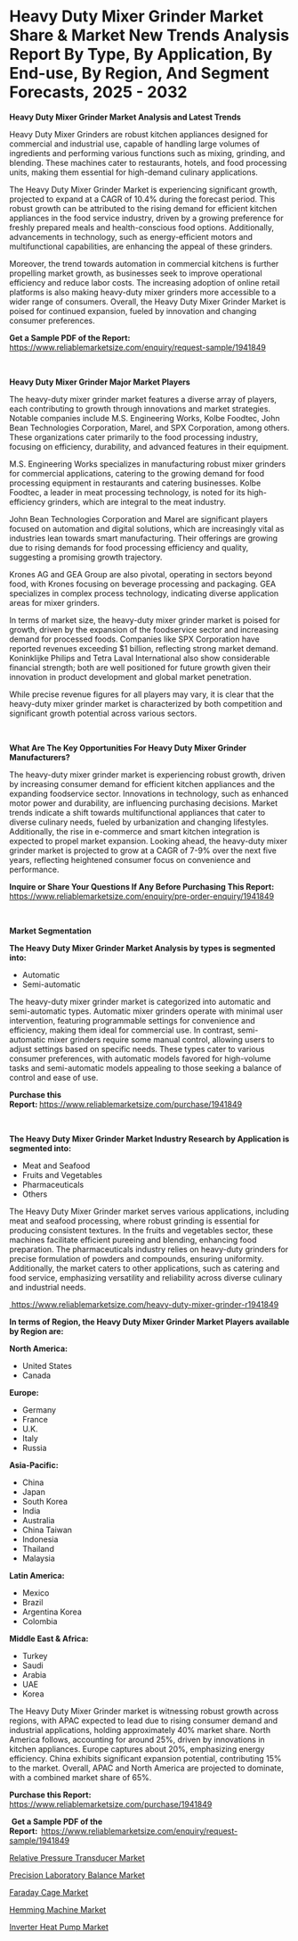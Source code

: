 <p><h1>Heavy Duty Mixer Grinder Market Share & Market New Trends Analysis Report By Type, By Application, By End-use, By Region, And Segment Forecasts, 2025 - 2032</h1></p><p><strong>Heavy Duty Mixer Grinder Market Analysis and Latest Trends</strong></p>
<p><p>Heavy Duty Mixer Grinders are robust kitchen appliances designed for commercial and industrial use, capable of handling large volumes of ingredients and performing various functions such as mixing, grinding, and blending. These machines cater to restaurants, hotels, and food processing units, making them essential for high-demand culinary applications.</p><p>The Heavy Duty Mixer Grinder Market is experiencing significant growth, projected to expand at a CAGR of 10.4% during the forecast period. This robust growth can be attributed to the rising demand for efficient kitchen appliances in the food service industry, driven by a growing preference for freshly prepared meals and health-conscious food options. Additionally, advancements in technology, such as energy-efficient motors and multifunctional capabilities, are enhancing the appeal of these grinders.</p><p>Moreover, the trend towards automation in commercial kitchens is further propelling market growth, as businesses seek to improve operational efficiency and reduce labor costs. The increasing adoption of online retail platforms is also making heavy-duty mixer grinders more accessible to a wider range of consumers. Overall, the Heavy Duty Mixer Grinder Market is poised for continued expansion, fueled by innovation and changing consumer preferences.</p></p>
<p><strong>Get a Sample PDF of the Report:&nbsp;</strong> <a href="https://www.reliablemarketsize.com/enquiry/request-sample/1941849?utm_campaign=1103&utm_medium=2&utm_source=Github&utm_content=ia&utm_term=09042025&utm_id=heavy-duty-mixer-grinder">https://www.reliablemarketsize.com/enquiry/request-sample/1941849</a></p>
<p>&nbsp;</p>
<p><strong>Heavy Duty Mixer Grinder Major Market Players</strong></p>
<p><p>The heavy-duty mixer grinder market features a diverse array of players, each contributing to growth through innovations and market strategies. Notable companies include M.S. Engineering Works, Kolbe Foodtec, John Bean Technologies Corporation, Marel, and SPX Corporation, among others. These organizations cater primarily to the food processing industry, focusing on efficiency, durability, and advanced features in their equipment.</p><p>M.S. Engineering Works specializes in manufacturing robust mixer grinders for commercial applications, catering to the growing demand for food processing equipment in restaurants and catering businesses. Kolbe Foodtec, a leader in meat processing technology, is noted for its high-efficiency grinders, which are integral to the meat industry.</p><p>John Bean Technologies Corporation and Marel are significant players focused on automation and digital solutions, which are increasingly vital as industries lean towards smart manufacturing. Their offerings are growing due to rising demands for food processing efficiency and quality, suggesting a promising growth trajectory.</p><p>Krones AG and GEA Group are also pivotal, operating in sectors beyond food, with Krones focusing on beverage processing and packaging. GEA specializes in complex process technology, indicating diverse application areas for mixer grinders.</p><p>In terms of market size, the heavy-duty mixer grinder market is poised for growth, driven by the expansion of the foodservice sector and increasing demand for processed foods. Companies like SPX Corporation have reported revenues exceeding $1 billion, reflecting strong market demand. Koninklijke Philips and Tetra Laval International also show considerable financial strength; both are well positioned for future growth given their innovation in product development and global market penetration.</p><p>While precise revenue figures for all players may vary, it is clear that the heavy-duty mixer grinder market is characterized by both competition and significant growth potential across various sectors.</p></p>
<p>&nbsp;</p>
<p><strong>What Are The Key Opportunities For Heavy Duty Mixer Grinder Manufacturers?</strong></p>
<p><p>The heavy-duty mixer grinder market is experiencing robust growth, driven by increasing consumer demand for efficient kitchen appliances and the expanding foodservice sector. Innovations in technology, such as enhanced motor power and durability, are influencing purchasing decisions. Market trends indicate a shift towards multifunctional appliances that cater to diverse culinary needs, fueled by urbanization and changing lifestyles. Additionally, the rise in e-commerce and smart kitchen integration is expected to propel market expansion. Looking ahead, the heavy-duty mixer grinder market is projected to grow at a CAGR of 7-9% over the next five years, reflecting heightened consumer focus on convenience and performance.</p></p>
<p><strong>Inquire or Share Your Questions If Any Before Purchasing This Report:</strong> <a href="https://www.reliablemarketsize.com/enquiry/pre-order-enquiry/1941849?utm_campaign=1103&utm_medium=2&utm_source=Github&utm_content=ia&utm_term=09042025&utm_id=heavy-duty-mixer-grinder">https://www.reliablemarketsize.com/enquiry/pre-order-enquiry/1941849</a></p>
<p>&nbsp;</p>
<p><strong>Market Segmentation</strong></p>
<p><strong>The Heavy Duty Mixer Grinder Market Analysis by types is segmented into:</strong></p>
<p><ul><li>Automatic</li><li>Semi-automatic</li></ul></p>
<p><p>The heavy-duty mixer grinder market is categorized into automatic and semi-automatic types. Automatic mixer grinders operate with minimal user intervention, featuring programmable settings for convenience and efficiency, making them ideal for commercial use. In contrast, semi-automatic mixer grinders require some manual control, allowing users to adjust settings based on specific needs. These types cater to various consumer preferences, with automatic models favored for high-volume tasks and semi-automatic models appealing to those seeking a balance of control and ease of use.</p></p>
<p><strong>Purchase this Report:&nbsp;</strong><a href="https://www.reliablemarketsize.com/purchase/1941849?utm_campaign=1103&utm_medium=2&utm_source=Github&utm_content=ia&utm_term=09042025&utm_id=heavy-duty-mixer-grinder">https://www.reliablemarketsize.com/purchase/1941849</a></p>
<p>&nbsp;</p>
<p><strong>The Heavy Duty Mixer Grinder Market Industry Research by Application is segmented into:</strong></p>
<p><ul><li>Meat and Seafood</li><li>Fruits and Vegetables</li><li>Pharmaceuticals</li><li>Others</li></ul></p>
<p><p>The Heavy Duty Mixer Grinder market serves various applications, including meat and seafood processing, where robust grinding is essential for producing consistent textures. In the fruits and vegetables sector, these machines facilitate efficient pureeing and blending, enhancing food preparation. The pharmaceuticals industry relies on heavy-duty grinders for precise formulation of powders and compounds, ensuring uniformity. Additionally, the market caters to other applications, such as catering and food service, emphasizing versatility and reliability across diverse culinary and industrial needs.</p></p>
<p><a href="https://www.reliablemarketsize.com/heavy-duty-mixer-grinder-r1941849?utm_campaign=1103&utm_medium=2&utm_source=Github&utm_content=ia&utm_term=09042025&utm_id=heavy-duty-mixer-grinder">&nbsp;https://www.reliablemarketsize.com/heavy-duty-mixer-grinder-r1941849</a></p>
<p><strong>In terms of Region, the Heavy Duty Mixer Grinder Market Players available by Region are:</strong></p>
<p>
    <p> <strong> North America: </strong>
        <ul>
            <li>United States</li>
            <li>Canada</li>
        </ul>
        </p> 
    <p> <strong> Europe: </strong>
        <ul>
            <li>Germany</li>
            <li>France</li>
            <li>U.K.</li>
            <li>Italy</li>
            <li>Russia</li>
        </ul>
        </p> 
    <p> <strong> Asia-Pacific: </strong>
        <ul>
            <li>China</li>
            <li>Japan</li>
            <li>South Korea</li>
            <li>India</li>
            <li>Australia</li>
            <li>China Taiwan</li>
            <li>Indonesia</li>
            <li>Thailand</li>
            <li>Malaysia</li>
        </ul>
        </p> 
    <p> <strong> Latin America: </strong>
        <ul>
            <li>Mexico</li>
            <li>Brazil</li>
            <li>Argentina Korea</li>
            <li>Colombia</li>
        </ul>
        </p> 
    <p> <strong> Middle East & Africa: </strong>
        <ul>
            <li>Turkey</li>
            <li>Saudi</li>
            <li>Arabia</li>
            <li>UAE</li>
            <li>Korea</li>
        </ul>
    </p>
    </p>
<p><p>The Heavy Duty Mixer Grinder market is witnessing robust growth across regions, with APAC expected to lead due to rising consumer demand and industrial applications, holding approximately 40% market share. North America follows, accounting for around 25%, driven by innovations in kitchen appliances. Europe captures about 20%, emphasizing energy efficiency. China exhibits significant expansion potential, contributing 15% to the market. Overall, APAC and North America are projected to dominate, with a combined market share of 65%.</p></p>
<p><strong>Purchase this Report: </strong><a href="https://www.reliablemarketsize.com/purchase/1941849?utm_campaign=1103&utm_medium=2&utm_source=Github&utm_content=ia&utm_term=09042025&utm_id=heavy-duty-mixer-grinder">https://www.reliablemarketsize.com/purchase/1941849</a></p>
<p>&nbsp;<strong>Get a Sample PDF of the Report:&nbsp;&nbsp;</strong><a href="https://www.reliablemarketsize.com/enquiry/request-sample/1941849?utm_campaign=1103&utm_medium=2&utm_source=Github&utm_content=ia&utm_term=09042025&utm_id=heavy-duty-mixer-grinder">https://www.reliablemarketsize.com/enquiry/request-sample/1941849</a></p>
<p><strong></strong></p>
<p><p><a href="https://github.com/fahieraudau9/Market-Research-Report-List-1/blob/main/relative-pressure-transducer-market.md?utm_campaign=1103&utm_medium=2&utm_source=Github&utm_content=ia&utm_term=09042025&utm_id=heavy-duty-mixer-grinder">Relative Pressure Transducer Market</a></p><p><a href="https://github.com/zalubakoraka/Market-Research-Report-List-1/blob/main/precision-laboratory-balance-market.md?utm_campaign=1103&utm_medium=2&utm_source=Github&utm_content=ia&utm_term=09042025&utm_id=heavy-duty-mixer-grinder">Precision Laboratory Balance Market</a></p><p><a href="https://github.com/shiahbuyerin/Market-Research-Report-List-1/blob/main/faraday-cage-market.md?utm_campaign=1103&utm_medium=2&utm_source=Github&utm_content=ia&utm_term=09042025&utm_id=heavy-duty-mixer-grinder">Faraday Cage Market</a></p><p><a href="https://github.com/sacmatidora/Market-Research-Report-List-1/blob/main/hemming-machine-market.md?utm_campaign=1103&utm_medium=2&utm_source=Github&utm_content=ia&utm_term=09042025&utm_id=heavy-duty-mixer-grinder">Hemming Machine Market</a></p><p><a href="https://github.com/yaldotiedegq/Market-Research-Report-List-1/blob/main/inverter-heat-pump-market.md?utm_campaign=1103&utm_medium=2&utm_source=Github&utm_content=ia&utm_term=09042025&utm_id=heavy-duty-mixer-grinder">Inverter Heat Pump Market</a></p></p>